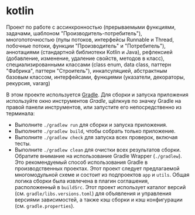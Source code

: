 # kotlin
Проект по работе с ассинхронностью (прерываемыми функциями, задачами, шаблоном "Производитель-потребитель"), многопоточностью (пулы потоков, интерфейсы Runnable и Thread, побочные потоки, функции "Производитель" и "Потребитель"), аннотациями (стандартной библиотеки Kotlin и Java), рефлексией (добавление, изменение, удаление свойств, методов в класс), специализированными классами (class enum, data class, паттерн "Фабрика", паттерн "Строитель"), инкапсуляцией, абстрактным базовым классом, интерфейсами, функциями (указатели, декораторы, рекурсия, vararg) 

В этом проекте используется [Gradle](https://gradle.org/).
Для сборки и запуска приложения используйте окно инструментов *Gradle*, щёлкнув по значку Gradle на правой панели инструментов,
или запустите его непосредственно из терминала:
* Выполните `./gradlew run` для сборки и запуска приложения.
* Выполните `./gradlew build`, чтобы собрать только приложение.
* Выполните `./gradlew check` для запуска всех проверок, включая тесты.
* Выполните `./gradlew clean` для очистки всех результатов сборки.
Обратите внимание на использование Gradle Wrapper (`./gradlew`).
Это рекомендуемый способ использования Gradle в производственных проектах.
Этот проект следует предлагаемой многомодульной схеме и состоит из подпроектов `app` и `utils`.
Общая логика сборки была извлечена в плагин соглашения, расположенный в `buildSrc`.
Этот проект использует каталог версий (см. `gradle/libs.versions.toml`) для объявления и управления версиями зависимостей,
а также кэш сборки и кэш конфигурации (см. `gradle.properties`).
